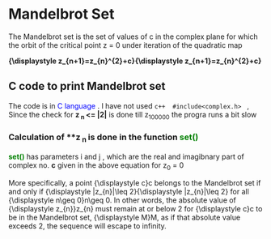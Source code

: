 # Mandelbrot Set

The Mandelbrot set is the set of values of c in the complex plane for which the orbit of the critical point z = 0 under iteration of the quadratic map

 **{\displaystyle z_{n+1}=z_{n}^{2}+c}{\displaystyle z_{n+1}=z_{n}^{2}+c}**
 
## C code to print Mandelbrot set 

The code is in <span style="color:blue"> C language </span> . I have not used `c++  #include<complex.h> ` ,
Since the check for **z<sub> n </sub> <= |2|** is done till z<sub>100000</sub> the progra runs a bit slow
### Calculation of **z<sub> n </sub> is done in the function  <span style="color:green"> **set()** </span> 

**<span style="color:green"> set()</span>** has parameters i and j ,
which are the real and  imagibnary part of complex no. **c** given in the above equation for z<sub>0</sub> = 0

More specifically, a point {\displaystyle c}c belongs to the Mandelbrot set if and only if {\displaystyle |z_{n}|\leq 2}{\displaystyle |z_{n}|\leq 2} for all {\displaystyle n\geq 0}n\geq 0. In other words, the absolute value of {\displaystyle z_{n}}z_{n} must remain at or below 2 for {\displaystyle c}c to be in the Mandelbrot set, {\displaystyle M}M, as if that absolute value exceeds 2, the sequence will escape to infinity.
